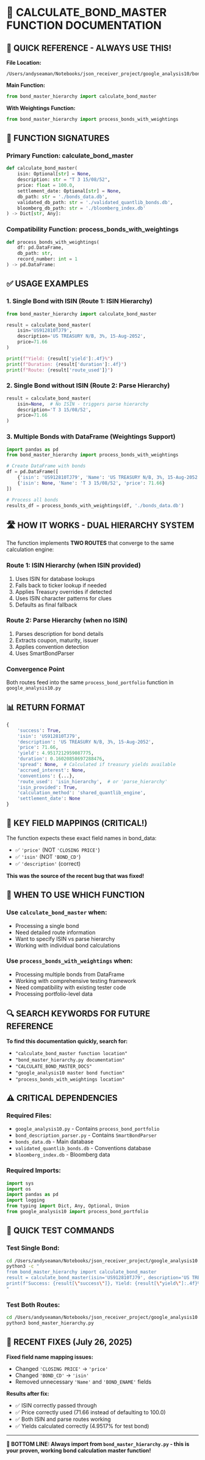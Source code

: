 # 🎯 CALCULATE_BOND_MASTER FUNCTION DOCUMENTATION

## 📍 QUICK REFERENCE - ALWAYS USE THIS!

**File Location:**
```
/Users/andyseaman/Notebooks/json_receiver_project/google_analysis10/bond_master_hierarchy.py
```

**Main Function:**
```python
from bond_master_hierarchy import calculate_bond_master
```

**With Weightings Function:**
```python
from bond_master_hierarchy import process_bonds_with_weightings
```

## 🚀 FUNCTION SIGNATURES

### Primary Function: calculate_bond_master
```python
def calculate_bond_master(
    isin: Optional[str] = None,
    description: str = "T 3 15/08/52", 
    price: float = 100.0,
    settlement_date: Optional[str] = None,
    db_path: str = './bonds_data.db',
    validated_db_path: str = './validated_quantlib_bonds.db',
    bloomberg_db_path: str = './bloomberg_index.db'
) -> Dict[str, Any]:
```

### Compatibility Function: process_bonds_with_weightings  
```python
def process_bonds_with_weightings(
    df: pd.DataFrame, 
    db_path: str, 
    record_number: int = 1
) -> pd.DataFrame:
```

## ✅ USAGE EXAMPLES

### 1. Single Bond with ISIN (Route 1: ISIN Hierarchy)
```python
from bond_master_hierarchy import calculate_bond_master

result = calculate_bond_master(
    isin='US912810TJ79',
    description='US TREASURY N/B, 3%, 15-Aug-2052',
    price=71.66
)

print(f"Yield: {result['yield']:.4f}%")
print(f"Duration: {result['duration']:.4f}")
print(f"Route: {result['route_used']}")
```

### 2. Single Bond without ISIN (Route 2: Parse Hierarchy)
```python
result = calculate_bond_master(
    isin=None,  # No ISIN - triggers parse hierarchy
    description='T 3 15/08/52',
    price=71.66
)
```

### 3. Multiple Bonds with DataFrame (Weightings Support)
```python
import pandas as pd
from bond_master_hierarchy import process_bonds_with_weightings

# Create DataFrame with bonds
df = pd.DataFrame([
    {'isin': 'US912810TJ79', 'Name': 'US TREASURY N/B, 3%, 15-Aug-2052', 'price': 71.66},
    {'isin': None, 'Name': 'T 3 15/08/52', 'price': 71.66}
])

# Process all bonds
results_df = process_bonds_with_weightings(df, './bonds_data.db')
```

## 🛣️ HOW IT WORKS - DUAL HIERARCHY SYSTEM

The function implements **TWO ROUTES** that converge to the same calculation engine:

### Route 1: ISIN Hierarchy (when ISIN provided)
1. Uses ISIN for database lookups
2. Falls back to ticker lookup if needed
3. Applies Treasury overrides if detected
4. Uses ISIN character patterns for clues
5. Defaults as final fallback

### Route 2: Parse Hierarchy (when no ISIN)  
1. Parses description for bond details
2. Extracts coupon, maturity, issuer
3. Applies convention detection
4. Uses SmartBondParser

### Convergence Point
Both routes feed into the same `process_bond_portfolio` function in `google_analysis10.py`

## 📊 RETURN FORMAT

```python
{
    'success': True,
    'isin': 'US912810TJ79',
    'description': 'US TREASURY N/B, 3%, 15-Aug-2052', 
    'price': 71.66,
    'yield': 4.9517212959087775,
    'duration': 0.16020858697288476,
    'spread': None,  # Calculated if treasury yields available
    'accrued_interest': None,
    'conventions': {...},
    'route_used': 'isin_hierarchy',  # or 'parse_hierarchy'
    'isin_provided': True,
    'calculation_method': 'shared_quantlib_engine',
    'settlement_date': None
}
```

## 🔧 KEY FIELD MAPPINGS (CRITICAL!)

The function expects these exact field names in bond_data:
- ✅ `'price'` (NOT `'CLOSING PRICE'`)
- ✅ `'isin'` (NOT `'BOND_CD'`)  
- ✅ `'description'` (correct)

**This was the source of the recent bug that was fixed!**

## 🎯 WHEN TO USE WHICH FUNCTION

### Use `calculate_bond_master` when:
- Processing a single bond
- Need detailed route information
- Want to specify ISIN vs parse hierarchy
- Working with individual bond calculations

### Use `process_bonds_with_weightings` when:
- Processing multiple bonds from DataFrame
- Working with comprehensive testing framework
- Need compatibility with existing tester code
- Processing portfolio-level data

## 🔍 SEARCH KEYWORDS FOR FUTURE REFERENCE

**To find this documentation quickly, search for:**
- `"calculate_bond_master function location"`
- `"bond_master_hierarchy.py documentation"`
- `"CALCULATE_BOND_MASTER_DOCS"`
- `"google_analysis10 master bond function"`
- `"process_bonds_with_weightings location"`

## ⚠️ CRITICAL DEPENDENCIES

### Required Files:
- `google_analysis10.py` - Contains `process_bond_portfolio`
- `bond_description_parser.py` - Contains `SmartBondParser`
- `bonds_data.db` - Main database
- `validated_quantlib_bonds.db` - Conventions database
- `bloomberg_index.db` - Bloomberg data

### Required Imports:
```python
import sys
import os
import pandas as pd
import logging
from typing import Dict, Any, Optional, Union
from google_analysis10 import process_bond_portfolio
```

## 🚀 QUICK TEST COMMANDS

### Test Single Bond:
```bash
cd /Users/andyseaman/Notebooks/json_receiver_project/google_analysis10
python3 -c "
from bond_master_hierarchy import calculate_bond_master
result = calculate_bond_master(isin='US912810TJ79', description='US TREASURY N/B, 3%, 15-Aug-2052', price=71.66)
print(f'Success: {result[\"success\"]}, Yield: {result[\"yield\"]:.4f}%')
"
```

### Test Both Routes:
```bash
cd /Users/andyseaman/Notebooks/json_receiver_project/google_analysis10
python3 bond_master_hierarchy.py
```

## 📝 RECENT FIXES (July 26, 2025)

**Fixed field name mapping issues:**
- Changed `'CLOSING PRICE'` → `'price'`
- Changed `'BOND_CD'` → `'isin'`
- Removed unnecessary `'Name'` and `'BOND_ENAME'` fields

**Results after fix:**
- ✅ ISIN correctly passed through
- ✅ Price correctly used (71.66 instead of defaulting to 100.0)
- ✅ Both ISIN and parse routes working
- ✅ Yields calculated correctly (4.9517% for test bond)

---

**🎯 BOTTOM LINE: Always import from `bond_master_hierarchy.py` - this is your proven, working bond calculation master function!**
